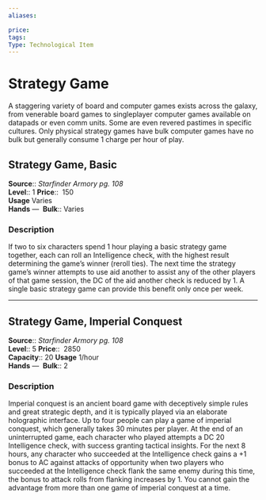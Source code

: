 ```yaml
---
aliases: 

price:  
tags: 
Type: Technological Item
---
```


# Strategy Game

A staggering variety of board and computer games exists across the galaxy, from venerable board games to singleplayer computer games available on datapads or even comm units. Some are even revered pastimes in specific cultures. Only physical strategy games have bulk computer games have no bulk but generally consume 1 charge per hour of play.  

## Strategy Game, Basic

**Source**:: _Starfinder Armory pg. 108_  
**Level**:: 1
**Price**::  150  
**Usage** Varies  
**Hands** — 
**Bulk**:: Varies

### Description

If two to six characters spend 1 hour playing a basic strategy game together, each can roll an Intelligence check, with the highest result determining the game’s winner (reroll ties). The next time the strategy game’s winner attempts to use aid another to assist any of the other players of that game session, the DC of the aid another check is reduced by 1. A single basic strategy game can provide this benefit only once per week.

---

## Strategy Game, Imperial Conquest

**Source**:: _Starfinder Armory pg. 108_  
**Level**:: 5
**Price**::  2850  
**Capacity**:: 20 **Usage** 1/hour  
**Hands** — 
**Bulk**:: 2

### Description

Imperial conquest is an ancient board game with deceptively simple rules and great strategic depth, and it is typically played via an elaborate holographic interface. Up to four people can play a game of imperial conquest, which generally takes 30 minutes per player. At the end of an uninterrupted game, each character who played attempts a DC 20 Intelligence check, with success granting tactical insights. For the next 8 hours, any character who succeeded at the Intelligence check gains a +1 bonus to AC against attacks of opportunity when two players who succeeded at the Intelligence check flank the same enemy during this time, the bonus to attack rolls from flanking increases by 1. You cannot gain the advantage from more than one game of imperial conquest at a time.
